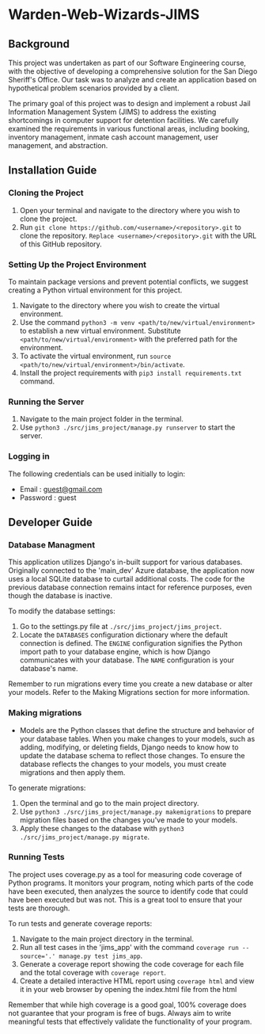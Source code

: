 # Warden-Web-Wizards-JIMS

## Background

This project was undertaken as part of our Software Engineering course, with the objective of developing a comprehensive solution for the San Diego Sheriff's Office. Our task was to analyze and create an application based on hypothetical problem scenarios provided by a client.

The primary goal of this project was to design and implement a robust Jail Information Management System (JIMS) to address the existing shortcomings in computer support for detention facilities. We carefully examined the requirements in various functional areas, including booking, inventory management, inmate cash account management, user management, and abstraction.

## Installation Guide

### Cloning the Project
1. Open your terminal and navigate to the directory where you wish to clone the project.
2. Run `git clone https://github.com/<username>/<repository>.git` to clone the repository. `Replace <username>/<repository>.git` with the URL of this GitHub repository.

### Setting Up the Project Environment
To maintain package versions and prevent potential conflicts, we suggest creating a Python virtual environment for this project.

1. Navigate to the directory where you wish to create the virtual environment.
2. Use the command `python3 -m venv <path/to/new/virtual/environment>` to establish a new virtual environment. Substitute `<path/to/new/virtual/environment>` with the preferred path for the environment.
3. To activate the virtual environment, run `source <path/to/new/virtual/environment>/bin/activate`.
4. Install the project requirements with `pip3 install requirements.txt` command.


### Running the Server

1. Navigate to the main project folder in the terminal.
2. Use `python3 ./src/jims_project/manage.py runserver` to start the server.

### Logging in
The following credentials can be used initially to login:
- Email : guest@gmail.com
- Password : guest

## Developer Guide

### Database Managment
This application utilizes Django's in-built support for various databases. Originally connected to the 'main_dev' Azure database, the application now uses a local SQLite database to curtail additional costs. The code for the previous database connection remains intact for reference purposes, even though the database is inactive.

To modify the database settings:

1. Go to the settings.py file at `./src/jims_project/jims_project`.
2. Locate the `DATABASES` configuration dictionary where the default connection is defined. The `ENGINE` configuration signifies the Python import path to your database engine, which is how Django communicates with your database. The `NAME` configuration is your database's name.

Remember to run migrations every time you create a new database or alter your models. Refer to the Making Migrations section for more information.

### Making migrations
- Models are the Python classes that define the structure and behavior of your database tables. When you make changes to your models, such as adding, modifying, or deleting fields, Django needs to know how to update the database schema to reflect those changes. To ensure the database reflects the changes to your models, you must create migrations and then apply them.

To generate migrations:

1. Open the terminal and go to the main project directory.
2. Use `python3 ./src/jims_project/manage.py makemigrations` to prepare migration files based on the changes you've made to your models.
3. Apply these changes to the database with `python3 ./src/jims_project/manage.py migrate`.

### Running Tests
The project uses coverage.py as a tool for measuring code coverage of Python programs. It monitors your program, noting which parts of the code have been executed, then analyzes the source to identify code that could have been executed but was not. This is a great tool to ensure that your tests are thorough.

To run tests and generate coverage reports:

1. Navigate to the main project directory in the terminal.
2. Run all test cases in the 'jims_app' with the command `coverage run --source='.' manage.py test jims_app`.
3. Generate a coverage report showing the code coverage for each file and the total coverage with `coverage report`.
4. Create a detailed interactive HTML report using `coverage html` and view it in your web browser by opening the index.html file from the html

Remember that while high coverage is a good goal, 100% coverage does not guarantee that your program is free of bugs. Always aim to write meaningful tests that effectively validate the functionality of your program.



